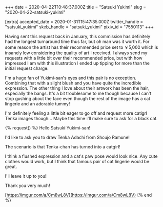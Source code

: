+++
date = 2020-04-22T10:48:37.000Z
title = "Satsuki Yukimi"
slug = "2020-04-22-satsuki-yukimi"

[extra]
accepted_date = 2020-01-31T15:47:35.000Z
twitter_handle = "satsuki_yukimi"
skeb_handle = "satsuki_yukimi"
pixiv_id = "7550113"
+++

Having sent this request back in January, this commission has definitely had the longest turnaround time thus far, but oh man was it worth it. For some reason the artist has their recommended price set to ￥5,000 which is insanely low considering the quality of art I received. I always send my requests with a little bit over their recommended price, but with how impressed I am with this illustration I ended up tipping for more than the initial request charge.

I'm a huge fan of Yukimi-san's eyes and this pair is no exception. Combining that with a slight blush and you have quite the incredible expression. The other thing I love about their artwork has been the hair, especially the bangs. It's a bit troublesome to me though because I can't stop gushing about the face even though the rest of the image has a cat lingerie and an adorable tummy! 

I'm definitely feeling a little bit eager to go off and request more catigrl Tenka images though... Maybe this time I'll make sure to ask for a black cat.

{% request() %}
Hello Satsuki Yukimi-san!

I'd like to ask you to draw Tenka Adachi from Shoujo Ramune!

The scenario is that Tenka-chan has turned into a catgirl!

I think a flushed expression and a cat's paw pose would look nice. Any cute clothes would work, but I think that famous pair of cat lingerie would be great.

I'll leave it up to you!

Thank you very much!

[https://imgur.com/a/Cm8wL8V](https://imgur.com/a/Cm8wL8V)
{% end %}
